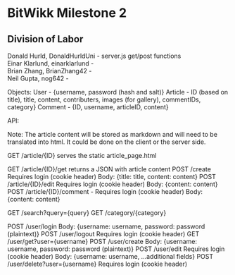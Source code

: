 <h1>BitWikk Milestone 2</h1>

<h2>Division of Labor</h2>
Donald Hurld, DonaldHurldUni - server.js get/post functions<br>
Einar Klarlund, einarklarlund - <br>
Brian Zhang, BrianZhang42 - <br>
Neil Gupta, nog642 - <br>

Objects:
User - {username, password (hash and salt)}
Article - ID (based on title), title, content, contributers, images (for gallery), commentIDs, category}
Comment - {ID, username, articleID, content}

API:

Note: The article content will be stored as markdown and will need to be translated into html. It could be done on the client or the server side.

GET  /article/{ID} serves the static article_page.html

GET  /article/{ID}/get returns a JSON with article content
POST /create
        Requires login (cookie header)
        Body: {title: title, content: content}
POST /article/{ID}/edit
        Requires login (cookie header)
        Body: {content: content}
POST /article/{ID}/comment -
        Requires login (cookie header)
        Body: {content: content}

GET  /search?query={query}
GET  /category/{category}

POST /user/login
        Body: {username: username, password: password (plaintext)}
POST /user/logout
        Requires login (cookie header)
GET  /user/get?user={username}
POST /user/create
        Body: {username: username, password: password (plaintext)}
POST /user/edit
        Requires login (cookie header)
        Body: {username: username, ...additional fields}
POST /user/delete?user={username}
        Requires login (cookie header)
